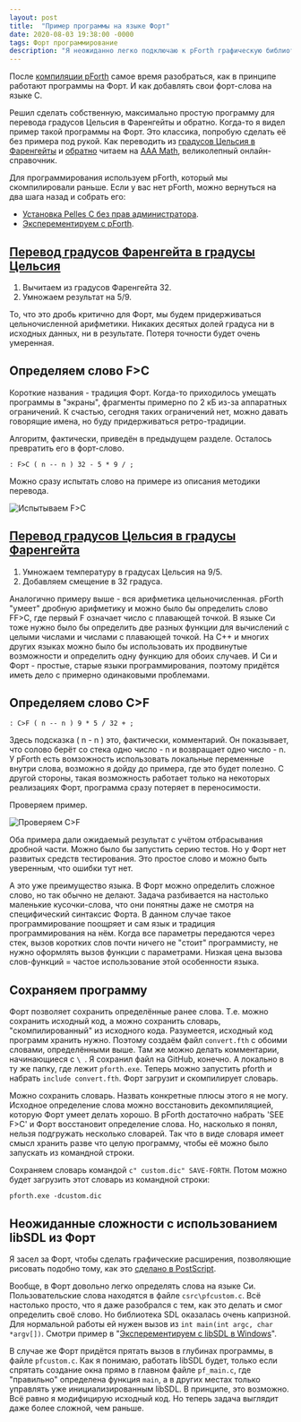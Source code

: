 ```yaml
---
layout: post
title:  "Пример программы на языке Форт"
date: 2020-08-03 19:38:00 -0000
tags: Форт программирование
description: "Я неожиданно легко подключаю к pForth графическую библиотеку, но это не работает, как ожидалось. Поэтому я решаю начать с самого начала. С инструмента, который позволяет ставить точки в графическом файле."
---
```


После [компиляции pForth](/blog/2020/pforth-exercise) самое время разобраться, как в принципе работают программы на Форт. И как добавлять свои форт-слова на языке С.

Решил сделать собственную, максимально простую программу для перевода градусов Цельсия в Фаренгейты и обратно. Когда-то я видел пример такой программы на Форт. Это классика, попробую сделать её без примера под рукой. Как переводить из [градусов Цельсия в Фаренгейты](https://www.aaamath.com/mea414x2.htm) и [обратно](https://www.aaamath.com/mea414x3.htm) читаем на [AAA Math](https://www.aaamath.com/), великолепный онлайн-справочник.

Для программирования используем pForth, который мы скомпилировали раньше. Если у вас нет pForth, можно вернуться на два шага назад и собрать его:

- [Установка Pelles C без прав администратора](/blog/2020/pellesc-portable).
- [Эксперементируем с pForth](/blog/2020/pforth-exercise).

## [Перевод градусов Фаренгейта в градусы Цельсия](https://www.aaamath.com/mea414x3.htm)

1. Вычитаем из градусов Фаренгейта 32.
2. Умножаем результат на 5/9. 

То, что это дробь критично для Форт, мы будем придерживаться цельночисленной арифметики. Никаких десятых долей градуса ни в исходных данных, ни в результате. Потеря точности будет очень умеренная.

## Определяем слово F>C

Короткие названия - традиция Форт. Когда-то приходилось умещать программы в "экраны", фрагменты примерно по 2 кБ из-за аппаратных ограничений. К счастью, сегодня таких ограничений нет, можно давать говорящие имена, но буду придерживаться ретро-традиции.

Алгоритм, фактически, приведён в предыдущем разделе. Осталось превратить его в форт-слово.

```forth
: F>C ( n -- n ) 32 - 5 * 9 / ;
```

Можно сразу испытать слово на примере из описания методики перевода.

![Испытываем F>C](https://res.cloudinary.com/dlqc5rp9l/image/upload/v1596447238/blog/pforth-f-to-c_pif60s.png)

## [Перевод градусов Цельсия в градусы Фаренгейта](https://www.aaamath.com/mea414x2.htm)

1. Умножаем температуру в градусах Цельсия на 9/5.
2. Добавляем смещение в 32 градуса.

Аналогично примеру выше - вся арифметика цельночисленная. pForth "умеет" дробную арифметику и можно было бы определить слово FF>C, где первый F означает число с плавающей точкой. В языке Си тоже нужно было бы определить две разных функции для вычислений с целыми числами и числами с плавающей точкой. На C++ и многих других языках можно было бы использовать их продвинутые возможности и определить одну функцию для обоих случаев. И Си и Форт - простые, старые языки программирования, поэтому придётся иметь дело с примерно одинаковыми проблемами.

## Определяем слово C>F

```forth
: C>F ( n -- n ) 9 * 5 / 32 + ;
```

Здесь подсказка ( n - n ) это, фактически, комментарий. Он показывает, что солово берёт со стека одно число - n и возвращает одно число - n. У pForth есть вомзожность использовать локальные переменные внутри слова, возможно я дойду до примера, где это будет полезно. С другой стороны, такая возможность работает только на некоторых реализациях Форт, программа сразу потеряет в переносимости.

Проверяем пример.

![Проверяем C>F](https://res.cloudinary.com/dlqc5rp9l/image/upload/v1596447329/blog/pforth-c-to-f_et5f5v.png)

Оба примера дали ожидаемый результат с учётом отбрасывания дробной части. Можно было бы запустить серию тестов. Но у Форт нет развитых средств тестирования. Это простое слово и можно быть уверенным, что ошибки тут нет.

А это уже преимущество языка. В Форт можно определить сложное слово, но так обычно не делают. Задача разбивается на настолько маленькие кусочки-слова, что они понятны даже не смотря на специфический синтаксис Форта. В данном случае такое программирование поощряет и сам язык и традиция программирования на нём. Когда все параметры передаются через стек, вызов коротких слов почти ничего не "стоит" программисту, не нужно оформлять вызов функции с параметрами. Низкая цена вызова слов-функций = частое использование этой особенности языка.

## Сохраняем программу

Форт позволяет сохранить определённые ранее слова. Т.е. можно сохранить исходный код, а можно сохранить словарь, "скомпилированный" из исходного кода. Разумеется, исходный код программ хранить нужно. Поэтому создаём файл `convert.fth` с обоими словами, определёнными выше. Там же можно делать комментарии, начинающиеся с `\ `. Я сохранил файл на GitHub, конечно. А локально в ту же папку, где лежит `pforth.exe`. Теперь можно запустить pforth и набрать `include convert.fth`. Форт загрузит и скомпилирует словарь. 

Можно сохранить словарь. Назвать конкретные плюсы этого я не могу. Исходное определение слова можно восстановить декомпиляцией, которую Форт умеет делать хорошо. В pForth достаточно набрать 'SEE F>C' и Форт восстановит определение слова. Но, насколько я понял, нельзя подгружать несколько словарей. Так что в виде словаря имеет смысл хранить разве что целую программу, чтобы её можно было запускать из командной строки.

Сохраняем словарь командой `c" custom.dic" SAVE-FORTH`. Потом можно будет загрузить этот словарь из командной строки:

    pforth.exe -dcustom.dic

## Неожиданные сложности с использованием libSDL из Форт

Я засел за Форт, чтобы сделать графические расширения, позволяющие рисовать подобно тому, как это [сделано в PostScript](/blog/2020/postscript-intro).

Вообще, в Форт довольно легко определять слова на языке Си. Пользовательские слова находятся в файле `csrc\pfcustom.c`. Всё настолько просто, что я даже разобрался с тем, как это делать и смог определить своё слово. Но библиотека SDL оказалась очень капризной. Для нормальной работы ей нужен вызов из `int main(int argc, char *argv[])`. Смотри пример в "[Эксперементируем с libSDL в Windows](/blog/2020/libsdl-windows)".

В случае же Форт придётся прятать вызов в глубинах программы, в файле `pfcustom.c`. Как я понимаю, работать libSDL будет, только если спрятать создание окна прямо в главном файле `pf_main.c`, где "правильно" определена функция `main`, а в других местах только управлять уже инициализированным libSDL. В принципе, это возможно. Всё равно я модифицирую исходный код. Но теперь задача выглядит даже более сложной, чем раньше.